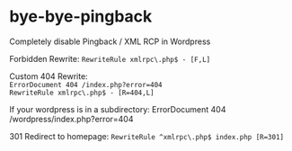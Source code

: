 # bye-bye-pingback
Completely disable Pingback / XML RCP in Wordpress

Forbidden Rewrite:
`RewriteRule xmlrpc\.php$ - [F,L]`


Custom 404 Rewrite:<br>
`ErrorDocument 404 /index.php?error=404` <br>
`RewriteRule xmlrpc\.php$ - [R=404,L]`

If your wordpress is in a subdirectory: ErrorDocument 404 /wordpress/index.php?error=404

301 Redirect to homepage:
`RewriteRule ^xmlrpc\.php$ index.php [R=301]`

